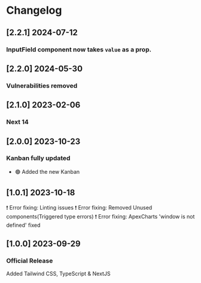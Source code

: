 # Changelog

## [2.2.1] 2024-07-12

### InputField component now takes `value` as a prop.

## [2.2.0] 2024-05-30

### Vulnerabilities removed

## [2.1.0] 2023-02-06

### Next 14

## [2.0.0] 2023-10-23

### Kanban fully updated

- 🟢 Added the new Kanban

## [1.0.1] 2023-10-18

❗️ Error fixing: Linting issues
❗️ Error fixing: Removed Unused components(Triggered type errors)
❗️ Error fixing: ApexCharts 'window is not defined' fixed

## [1.0.0] 2023-09-29

### Official Release

Added Tailwind CSS, TypeScript & NextJS
